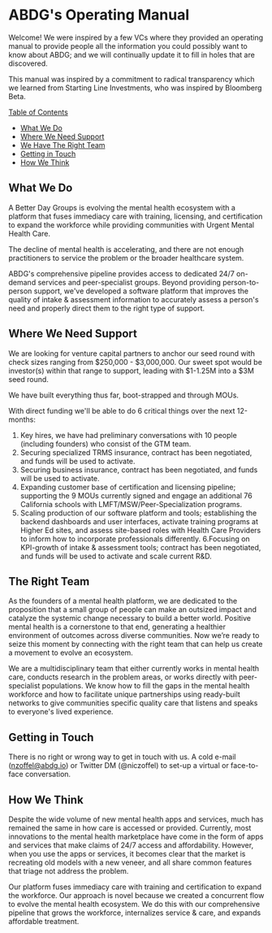 # ABDG's Operating Manual
Welcome! We were inspired by a few VCs where they provided an operating manual to provide people all the information you could possibly want to know about ABDG; and we will continually update it to fill in holes that are discovered.

This manual was inspired by a commitment to radical transparency which we learned from Starting Line Investments, who was inspired by Bloomberg Beta.

<u>Table of Contents</u>
* [What We Do](#what-we-do)
* [Where We Need Support](#where-we-need-support)
* [We Have The Right Team](#the-right-team)
* [Getting in Touch](#getting-in-touch)
* [How We Think](#how-we-think)

## What We Do 
A Better Day Groups is evolving the mental health ecosystem with a platform that fuses immediacy care with training, licensing, and certification to expand the workforce while providing communities with Urgent Mental Health Care.

The decline of mental health is accelerating, and there are not enough practitioners to service the problem or the broader healthcare system.

ABDG's comprehensive pipeline provides access to dedicated 24/7 on-demand services and peer-specialist groups. Beyond providing person-to-person support, we've developed a software platform that improves the quality of intake & assessment information to accurately assess a person's need and properly direct them to the right type of support. 


## Where We Need Support
We are looking for venture capital partners to anchor our seed round with check sizes ranging from $250,000 - $3,000,000. Our sweet spot would be investor(s) within that range to support, leading with $1-1.25M into a $3M seed round. 

We have built everything thus far, boot-strapped and through MOUs. 

With direct funding we'll be able to do 6 critical things over the next 12-months:
1. Key hires, we have had preliminary conversations with 10 people (including founders) who consist of the GTM team.
2. Securing specialized TRMS insurance, contract has been negotiated, and funds will be used to activate.
3. Securing business insurance, contract has been negotiated, and funds will be used to activate.
4. Expanding customer base of certification and licensing pipeline; supporting the 9 MOUs currently signed and engage an additional 76 California schools with LMFT/MSW/Peer-Specialization programs.
5. Scaling production of our software platform and tools; establishing the backend dashboards and user interfaces, activate training programs at Higher Ed sites, and assess site-based roles with Health Care Providers to inform how to incorporate professionals differently.
6.Focusing on KPI-growth of intake & assessment tools; contract has been negotiated, and funds will be used to activate and scale current R&D.

## The Right Team
As the founders of a mental health platform, we are dedicated to the proposition that a small group of people can make an outsized impact and catalyze the systemic change necessary to build a better world. Positive mental health is a cornerstone to that end, generating a healthier environment of outcomes across diverse communities. Now we’re ready to seize this moment by connecting with the right team that can help us create a movement to evolve an ecosystem.

We are a multidisciplinary team that either currently works in mental health care, conducts research in the problem areas, or works directly with peer-specialist populations. We know how to fill the gaps in the mental health workforce and how to facilitate unique partnerships using ready-built networks to give communities specific quality care that listens and speaks to everyone's lived experience.

## Getting in Touch
There is no right or wrong way to get in touch with us. A cold e-mail (nzoffel@abdg.io) or Twitter DM (@niczoffel) to set-up a virtual or face-to-face conversation.

## How We Think
Despite the wide volume of new mental health apps and services, much has remained the same in how care is accessed or provided. Currently, most innovations to the mental health marketplace have come in the form of apps and services that make claims of 24/7 access and affordability. However, when you use the apps or services, it becomes clear that the market is recreating old models with a new veneer, and all share common features that triage not address the problem.

Our platform fuses immediacy care with training and certification to expand the workforce. Our approach is novel because we created a concurrent flow to evolve the mental health ecosystem. We do this with our comprehensive pipeline that grows the workforce, internalizes service & care, and expands affordable treatment.

